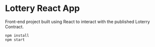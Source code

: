 # Lottery React App
Front-end project built using React to interact with the published Loterry Contract.
```
npm install
npm start
```